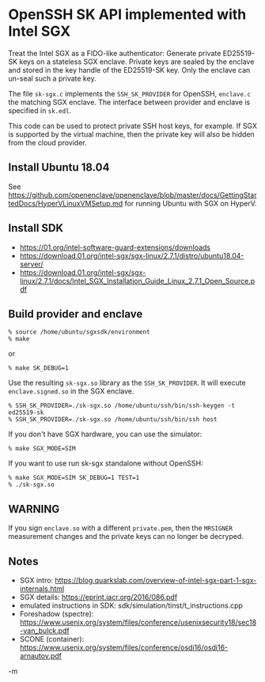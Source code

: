 # OpenSSH SK API implemented with Intel SGX

Treat the Intel SGX as a FIDO-like authenticator:
Generate private ED25519-SK keys on a stateless SGX enclave.
Private keys are sealed by the enclave and stored in the key handle
of the ED25519-SK key. Only the enclave can un-seal such a private key.

The file `sk-sgx.c` implements the `SSH_SK_PROVIDER` for OpenSSH,
`enclave.c` the matching SGX enclave.  The interface
between provider and enclave is specified in `sk.edl`.

This code can be used to protect private SSH host keys, for example.
If SGX is supported by the virtual machine, then the private key
will also be hidden from the cloud provider.

## Install Ubuntu 18.04

See https://github.com/openenclave/openenclave/blob/master/docs/GettingStartedDocs/HyperVLinuxVMSetup.md
for running Ubuntu with SGX on HyperV.

## Install SDK

* https://01.org/intel-software-guard-extensions/downloads
* https://download.01.org/intel-sgx/sgx-linux/2.7.1/distro/ubuntu18.04-server/
* https://download.01.org/intel-sgx/sgx-linux/2.7.1/docs/Intel_SGX_Installation_Guide_Linux_2.7.1_Open_Source.pdf

## Build provider and enclave

	% source /home/ubuntu/sgxsdk/environment
	% make
or

	% make SK_DEBUG=1

Use the resulting `sk-sgx.so` library as the `SSH_SK_PROVIDER`.
It will execute `enclave.signed.so` in the SGX enclave.

	% SSH_SK_PROVIDER=./sk-sgx.so /home/ubuntu/ssh/bin/ssh-keygen -t ed25519-sk
	% SSH_SK_PROVIDER=./sk-sgx.so /home/ubuntu/ssh/bin/ssh host

If you don't have SGX hardware, you can use the simulator:

	% make SGX_MODE=SIM

If you want to use run sk-sgx standalone without OpenSSH:

	% make SGX_MODE=SIM SK_DEBUG=1 TEST=1
	% ./sk-sgx.so

## WARNING

If you sign `enclave.so` with a different `private.pem`, then the
`MRSIGNER` measurement changes and the private keys can no longer be
decryped.

## Notes

* SGX intro: https://blog.quarkslab.com/overview-of-intel-sgx-part-1-sgx-internals.html
* SGX details: https://eprint.iacr.org/2016/086.pdf
* emulated instructions in SDK: sdk/simulation/tinst/t_instructions.cpp
* Foreshadow (spectre): https://www.usenix.org/system/files/conference/usenixsecurity18/sec18-van_bulck.pdf
* SCONE (container): https://www.usenix.org/system/files/conference/osdi16/osdi16-arnautov.pdf

-m
